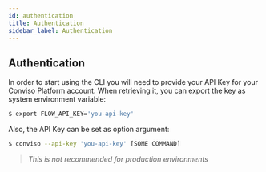 ```yaml
---
id: authentication
title: Authentication
sidebar_label: Authentication
---
```


## Authentication
In order to start using the CLI you will need to provide your API Key for your Conviso Platform account.  When retrieving it, you can export the key as system environment variable:

```sh
$ export FLOW_API_KEY='you-api-key'
```

Also, the API Key can be set as option argument:
```sh
$ conviso --api-key 'you-api-key' [SOME COMMAND]
```
>*This is not recommended for production environments*
